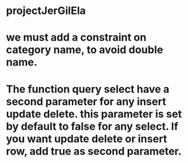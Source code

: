 # projectJerGilEla

# we must add a constraint on category name, to avoid double name.
# The function query select have a second parameter for any insert update delete. this parameter is set by default to false for any select. If you want update delete or insert row, add true as second parameter.
